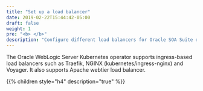 ```yaml
---
title: "Set up a load balancer"
date: 2019-02-22T15:44:42-05:00
draft: false
weight: 1
pre: "<b> </b>"
description: "Configure different load balancers for Oracle SOA Suite domains."
---
```


The Oracle WebLogic Server Kubernetes operator supports ingress-based load balancers such as Traefik, NGINX (kubernetes/ingress-nginx) and Voyager. It also supports Apache webtier load balancer.


{{% children style="h4" description="true" %}}
